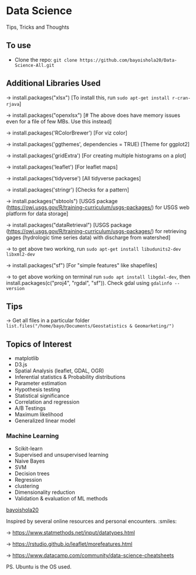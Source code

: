 # Data Science

Tips, Tricks and Thoughts

## To use

* Clone the repo: `git clone https://github.com/bayoishola20/Data-Science-All.git`

## Additional Libraries Used

&rightarrow; install.packages("xlsx") [To install this, run `sudo apt-get install r-cran-rjava`]

&rightarrow; install.packages("openxlsx") [# The above does have memory issues even for a file of few MBs. Use this instead]

&rightarrow; install.packages('RColorBrewer') [For viz color]

&rightarrow; install.packages('ggthemes', dependencies = TRUE) [Theme for ggplot2]

&rightarrow; install.packages('gridExtra') [For creating multiple histograms on a plot]

&rightarrow; install.packages('leaflet') [For leaflet maps]

&rightarrow; install.packages('tidyverse') [All tidyverse packages]

&rightarrow; install.packages('stringr') [Checks for a pattern]

&rightarrow; install.packages("sbtools") [USGS package (https://owi.usgs.gov/R/training-curriculum/usgs-packages/) for USGS web platform for data storage]

&rightarrow; install.packages("dataRetrieval") [USGS package (https://owi.usgs.gov/R/training-curriculum/usgs-packages/) for retrieving gages (hydrologic time series data) with discharge from watershed]

&rarr; to get above two working, run `sudo apt-get install libudunits2-dev libxml2-dev`

&rightarrow; install.packages("sf") [For "simple features" like shapefiles]

&rightarrow; to get above working on terminal run `sudo apt install libgdal-dev`, then install.packages(c("proj4", "rgdal", "sf")). Check gdal using `gdalinfo --version`


## Tips

&rarr; Get all files in a particular folder `list.files("/home/bayo/Documents/Geostatistics & Geomarketing/")`

## Topics of Interest

* matplotlib
* D3.js
* Spatial Analysis (leaflet, GDAL, OGR)
* Inferential statistics & Probability distributions
* Parameter estimation
* Hypothesis testing
* Statistical significance
* Correlation and regression
* A/B Testings
* Maximum likelihood
* Generalized linear model

### Machine Learning

* Scikit-learn
* Supervised and unsupervised learning
* Naive Bayes
* SVM
* Decision trees
* Regression
* clustering
* Dimensionality reduction
* Validation & evaluation of ML methods

[bayoishola20](https://github.com/bayoishola20/)

Inspired by several online resources and personal encounters. :smiles:

&rightarrow; https://www.statmethods.net/input/datatypes.html

&rightarrow; https://rstudio.github.io/leaflet/morefeatures.html

&rightarrow; https://www.datacamp.com/community/data-science-cheatsheets

PS. Ubuntu is the OS used.